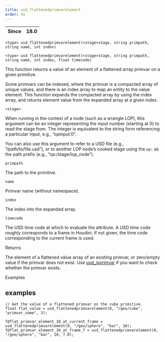 ```yaml
---
title: usd_flattenedprimvarelement
order: 41
---
```

| Since | 18.0 |
| --- | --- |

`<type> usd_flattenedprimvarelement(<stage>stage, string primpath, string name, int index)`

`<type> usd_flattenedprimvarelement(<stage>stage, string primpath, string name, int index, float timecode)`

This function returns a value of an element of a flattened array primvar on a given primitive.

Some primvars can be indexed, where the primvar is a compacted array of unique values, and there is an index array to map an entity to the value element. This function expands the compacted array by using the index array, and returns element value from the expanded array at a given index.

`<stage>`

When running in the context of a node (such as a wrangle LOP), this argument can be an integer representing the input number (starting at 0) to read the stage from. The integer is equivalent to the string form referencing a particular input, e.g., “opinput:0”.

You can also use this argument to refer to a USD file (e.g., “/path/to/file.usd”), or to another LOP node’s cooked stage using the `op:` as the path prefix (e.g., “op:/stage/lop_node”).

`primpath`

The path to the primitive.

`name`

Primvar name (without namespace).

`index`

The index into the expanded array.

`timecode`

The USD time code at which to evaluate the attribute. A USD time code roughly corresponds to a frame in Houdini. If not given, the time code corresponding to the current frame is used.

Returns

The element of a flattened value array of an existing primvar, or zero/empty value if the primvar does not exist. Use [usd_isprimvar](/en/houdini-vex/usd/usd_isprimvar "Checks if the primitive has a primvar of the given name.") if you want to check whether the primvar exists.

Examples

## examples

```vex
// Get the value of a flattened primvar on the cube primitive.
float flat_value = usd_flattenedprimvarelement(0, "/geo/cube", "primvar_name", 3);

f@flat_primvar_element_10_at_current_frame = usd_flattenedprimvarelement(0, "/geo/sphere", "bar", 10);
f@flat_primvar_element_10_at_frame_7 = usd_flattenedprimvarelement(0, "/geo/sphere", "bar", 10, 7.0);

```
